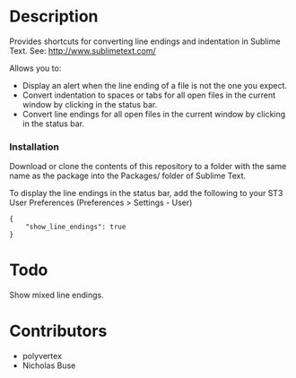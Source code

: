 # Description

Provides shortcuts for converting line endings and indentation in Sublime Text. See: http://www.sublimetext.com/

Allows you to:

* Display an alert when the line ending of a file is not the one you expect.
* Convert indentation to spaces or tabs for all open files in the current window by clicking in the status bar.
* Convert line endings for all open files in the current window by clicking in the status bar.

### Installation

Download or clone the contents of this repository to a folder with the same name as the package into the Packages/ folder of Sublime Text.

To display the line endings in the status bar, add the following to your ST3 User Preferences (Preferences > Settings - User)
```
{
    "show_line_endings": true
}
```
# Todo

Show mixed line endings.

# Contributors

 * polyvertex
 * Nicholas Buse
